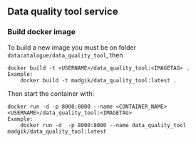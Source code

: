 ## Data quality tool service

### Build docker image

To build a new image you must be on folder `datacatalogue/data_quality_tool`, then

```
docker build -t <USERNAME>/data_quality_tool:<IMAGETAG> .
Example: 
    docker build -t madgik/data_quality_tool:latest .

```


Then start the container with:

```
docker run -d -p 8000:8000 --name <CONTAINER_NAME> <USERNAME>/data_quality_tool:<IMAGETAG>
Example:
    docker run -d  -p 8000:8000 --name data_quality_tool madgik/data_quality_tool:latest
```
